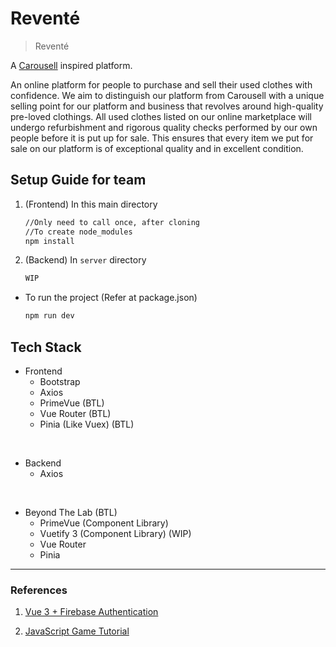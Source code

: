 # Reventé

> Reventé

A [Carousell](https://www.carousell.sg/) inspired platform.

An online platform for people to purchase and sell their used clothes with confidence. We aim to distinguish our platform from Carousell with a unique selling point for our platform and business that revolves around high-quality pre-loved clothings. All used clothes listed on our online marketplace will undergo refurbishment and rigorous quality checks performed by our own people before it is put up for sale. This ensures that every item we put for sale on our platform is of exceptional quality and in excellent condition.

## Setup Guide for team

1. (Frontend) In this main directory
    ```Bash
    //Only need to call once, after cloning
    //To create node_modules
    npm install
    ```
2. (Backend) In `server` directory
    ```bash
    WIP
    ```

-   To run the project (Refer at package.json)
    ```Bash
    npm run dev
    ```

## Tech Stack

-   Frontend
    -   Bootstrap
    -   Axios
    -   PrimeVue (BTL)
    -   Vue Router (BTL)
    -   Pinia (Like Vuex) (BTL)

<br/>

-   Backend
    -   Axios

<br/>

-   Beyond The Lab (BTL)
    -   PrimeVue (Component Library)
    -   Vuetify 3 (Component Library) (WIP)
    -   Vue Router
    -   Pinia

<hr />

### References

1. [Vue 3 + Firebase Authentication](https://www.youtube.com/watch?v=xceR7mrrXsA&t=21s)

2. [JavaScript Game Tutorial](https://www.youtube.com/watch?v=yP5DKzriqXA)
